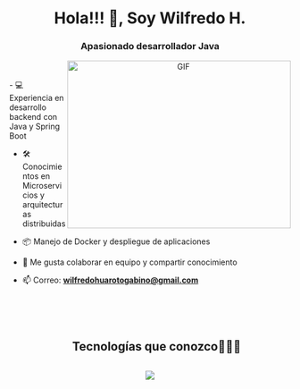 <h1 align="center">Hola!!! 👋, Soy Wilfredo H.</h1>
<h3 align="center">Apasionado desarrollador Java </h3>

<a target="_blank" align="center">
  <img align="right" top="500" height="300" width="400" alt="GIF" src="https://media.giphy.com/media/SWoSkN6DxTszqIKEqv/giphy.gif">
</a>
<br>

</br>
- 💻 Experiencia en desarrollo backend con Java y Spring Boot

- 🛠️ Conocimientos en Microservicios y arquitecturas distribuidas

- 📦 Manejo de Docker y despliegue de aplicaciones

- 🤝 Me gusta colaborar en equipo y compartir conocimiento 

- 📫 Correo: **wilfredohuarotogabino@gmail.com**

<br>

</br>

<div id="user-content-toc">
  <ul align="center">
    <h2 style="display: inline-block">Tecnologías que conozco👨🏻‍💻</h2>
  </ul>
</div>
<p align="center">
  <a href="https://skillicons.dev">
    <img src="https://skillicons.dev/icons?i=java,spring,git,github,docker,postgres,mongodb,mysql,hibernate,kafka,postman,maven&perline=14" />
  </a>
</p>



  





